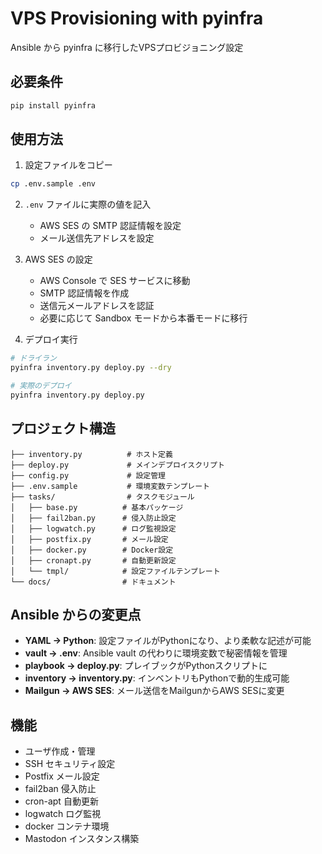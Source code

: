 # VPS Provisioning with pyinfra

Ansible から pyinfra に移行したVPSプロビジョニング設定

## 必要条件

```bash
pip install pyinfra
```

## 使用方法

1. 設定ファイルをコピー
```bash
cp .env.sample .env
```

2. `.env` ファイルに実際の値を記入
   - AWS SES の SMTP 認証情報を設定
   - メール送信先アドレスを設定

3. AWS SES の設定
   - AWS Console で SES サービスに移動
   - SMTP 認証情報を作成
   - 送信元メールアドレスを認証
   - 必要に応じて Sandbox モードから本番モードに移行

4. デプロイ実行
```bash
# ドライラン
pyinfra inventory.py deploy.py --dry

# 実際のデプロイ
pyinfra inventory.py deploy.py
```

## プロジェクト構造

```
├── inventory.py          # ホスト定義
├── deploy.py             # メインデプロイスクリプト
├── config.py             # 設定管理
├── .env.sample           # 環境変数テンプレート
├── tasks/                # タスクモジュール
│   ├── base.py          # 基本パッケージ
│   ├── fail2ban.py      # 侵入防止設定
│   ├── logwatch.py      # ログ監視設定
│   ├── postfix.py       # メール設定
│   ├── docker.py        # Docker設定
│   ├── cronapt.py       # 自動更新設定
│   └── tmpl/            # 設定ファイルテンプレート
└── docs/                # ドキュメント
```

## Ansible からの変更点

- **YAML → Python**: 設定ファイルがPythonになり、より柔軟な記述が可能
- **vault → .env**: Ansible vault の代わりに環境変数で秘密情報を管理
- **playbook → deploy.py**: プレイブックがPythonスクリプトに
- **inventory → inventory.py**: インベントリもPythonで動的生成可能
- **Mailgun → AWS SES**: メール送信をMailgunからAWS SESに変更

## 機能

* ユーザ作成・管理
* SSH セキュリティ設定
* Postfix メール設定
* fail2ban 侵入防止
* cron-apt 自動更新
* logwatch ログ監視
* docker コンテナ環境
* Mastodon インスタンス構築
